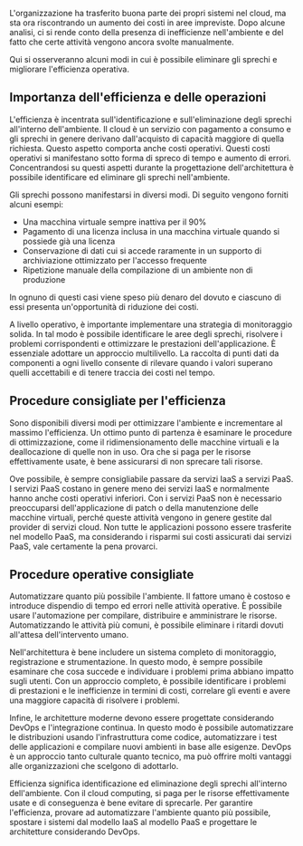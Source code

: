 L'organizzazione ha trasferito buona parte dei propri sistemi nel cloud, ma sta ora riscontrando un aumento dei costi in aree impreviste. Dopo alcune analisi, ci si rende conto della presenza di inefficienze nell'ambiente e del fatto che certe attività vengono ancora svolte manualmente. 

Qui si osserveranno alcuni modi in cui è possibile eliminare gli sprechi e migliorare l'efficienza operativa.

## <a name="importance-of-efficiency-and-operations"></a>Importanza dell'efficienza e delle operazioni

L'efficienza è incentrata sull'identificazione e sull'eliminazione degli sprechi all'interno dell'ambiente. Il cloud è un servizio con pagamento a consumo e gli sprechi in genere derivano dall'acquisto di capacità maggiore di quella richiesta. Questo aspetto comporta anche costi operativi. Questi costi operativi si manifestano sotto forma di spreco di tempo e aumento di errori. Concentrandosi su questi aspetti durante la progettazione dell'architettura è possibile identificare ed eliminare gli sprechi nell'ambiente.

Gli sprechi possono manifestarsi in diversi modi. Di seguito vengono forniti alcuni esempi:

* Una macchina virtuale sempre inattiva per il 90%
* Pagamento di una licenza inclusa in una macchina virtuale quando si possiede già una licenza
* Conservazione di dati cui si accede raramente in un supporto di archiviazione ottimizzato per l'accesso frequente
* Ripetizione manuale della compilazione di un ambiente non di produzione

In ognuno di questi casi viene speso più denaro del dovuto e ciascuno di essi presenta un'opportunità di riduzione dei costi.

A livello operativo, è importante implementare una strategia di monitoraggio solida. In tal modo è possibile identificare le aree degli sprechi, risolvere i problemi corrispondenti e ottimizzare le prestazioni dell'applicazione. È essenziale adottare un approccio multilivello. La raccolta di punti dati da componenti a ogni livello consente di rilevare quando i valori superano quelli accettabili e di tenere traccia dei costi nel tempo.

## <a name="efficiency-best-practices"></a>Procedure consigliate per l'efficienza

Sono disponibili diversi modi per ottimizzare l'ambiente e incrementare al massimo l'efficienza. Un ottimo punto di partenza è esaminare le procedure di ottimizzazione, come il ridimensionamento delle macchine virtuali e la deallocazione di quelle non in uso. Ora che si paga per le risorse effettivamente usate, è bene assicurarsi di non sprecare tali risorse.

Ove possibile, è sempre consigliabile passare da servizi IaaS a servizi PaaS. I servizi PaaS costano in genere meno dei servizi IaaS e normalmente hanno anche costi operativi inferiori. Con i servizi PaaS non è necessario preoccuparsi dell'applicazione di patch o della manutenzione delle macchine virtuali, perché queste attività vengono in genere gestite dal provider di servizi cloud. Non tutte le applicazioni possono essere trasferite nel modello PaaS, ma considerando i risparmi sui costi assicurati dai servizi PaaS, vale certamente la pena provarci.

## <a name="operational-best-practices"></a>Procedure operative consigliate

Automatizzare quanto più possibile l'ambiente. Il fattore umano è costoso e introduce dispendio di tempo ed errori nelle attività operative. È possibile usare l'automazione per compilare, distribuire e amministrare le risorse. Automatizzando le attività più comuni, è possibile eliminare i ritardi dovuti all'attesa dell'intervento umano.

Nell'architettura è bene includere un sistema completo di monitoraggio, registrazione e strumentazione. In questo modo, è sempre possibile esaminare che cosa succede e individuare i problemi prima abbiano impatto sugli utenti. Con un approccio completo, è possibile identificare i problemi di prestazioni e le inefficienze in termini di costi, correlare gli eventi e avere una maggiore capacità di risolvere i problemi.

Infine, le architetture moderne devono essere progettate considerando DevOps e l'integrazione continua. In questo modo è possibile automatizzare le distribuzioni usando l'infrastruttura come codice, automatizzare i test delle applicazioni e compilare nuovi ambienti in base alle esigenze. DevOps è un approccio tanto culturale quanto tecnico, ma può offrire molti vantaggi alle organizzazioni che scelgono di adottarlo.

Efficienza significa identificazione ed eliminazione degli sprechi all'interno dell'ambiente. Con il cloud computing, si paga per le risorse effettivamente usate e di conseguenza è bene evitare di sprecarle. Per garantire l'efficienza, provare ad automatizzare l'ambiente quanto più possibile, spostare i sistemi dal modello IaaS al modello PaaS e progettare le architetture considerando DevOps.